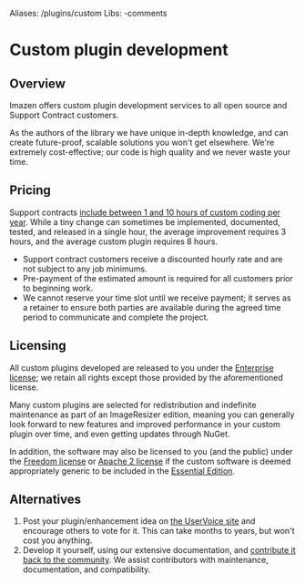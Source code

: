 Aliases: /plugins/custom
Libs: -comments

# Custom plugin development

## Overview

Imazen offers custom plugin development services to all open source and Support Contract customers.

As the authors of the library we have unique in-depth knowledge, and can create future-proof, scalable solutions you won't get elsewhere. We're extremely cost-effective; our code is high quality and we never waste your time.


## Pricing

Support contracts [include between 1 and 10 hours of custom coding per year](/support/contracts). While a tiny change can sometimes be implemented, documented, tested, and released in a single hour, the average improvement requires 3 hours, and the average custom plugin requires 8 hours.

* Support contract customers receive a discounted hourly rate and are not subject to any job minimums.
* Pre-payment of the estimated amount is required for all customers prior to beginning work.
* We cannot reserve your time slot until we receive payment; it serves as a retainer to ensure both parties are available during the agreed time period to communicate and complete the project.


## Licensing 

All custom plugins developed are released to you under the [Enterprise license](/licenses/enterprise); we retain all rights except those provided by the aforementioned license.

Many custom plugins are selected for redistribution and indefinite maintenance as part of an ImageResizer edition, meaning you can generally look forward to new features and improved performance in your custom plugin over time, and even getting updates through NuGet.

In addition, the software may also be licensed to you (and the public) under the [Freedom license](/licenses/freedom) or [Apache 2 license](/licenes/apache) if the custom software is deemed appropriately generic to be included in the [Essential Edition](/plugins/editions/free).


## Alternatives

1. Post your plugin/enhancement idea on [the UserVoice site](https://resizer.uservoice.com/forums/108373-image-resizer-v3) and encourage others to vote for it. This can take months to years, but won't cost you anything.
2. Develop it yourself, using our extensive documentation, and [contribute it back to the community](/docs/contribute). We assist contributors with maintenance, documentation, and compatibility.
